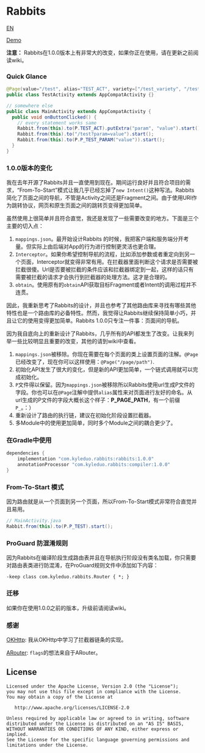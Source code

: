 # Rabbits

[EN](./README.md)

[Demo](./demo/demo.apk)

**注意：** Rabbits在1.0.0版本上有非常大的改变，如果你正在使用，请在更新之前阅读wiki。

### Quick Glance

```java
@Page(value="/test", alias="TEST_ACT", variety=["/test_variety", "/test/{param}"])
public class TestActivity extends AppCompatActivity {}

// somewhere else
public class MainActivity extends AppCompatActivity {
  public void onButtonClicked() {
    // every statement works same
    Rabbit.from(this).to(P.TEST_ACT).putExtra("param", "value").start();
    Rabbit.from(this).to("/test?param=value").start();
    Rabbit.from(this).to(P.P_TEST_PARAM("value")).start();
  }
}
```



### 1.0.0版本的变化

我在去年开源了Rabbits并且一直使用到现在。期间运行良好并且符合项目的需求，“From-To-Start”模式让我几乎已经忘掉了`new Intent()`这种写法。Rabbits简化了页面之间的导航，不管是Activity之间还是Fragment之间。由于使用URI作为跳转协议，网页和原生页面之间的跳转页变得更加简单。

虽然使用上很简单并且符合直觉，我还是发现了一些需要改变的地方。下面是三个主要的切入点：

1. `mappings.json`。最开始设计Rabbits 的时候，我把客户端和服务端分开考量。但实际上由后端对App的行为进行控制更灵活也更合理。
2. `Interceptor`。如果你希望控制导航的流程，比如添加参数或者重定向到另一个页面，Interceptor就变得非常有用。在拦截器里面判断这个请求是否需要被拦截很傻。Url是否要被拦截的条件应该和拦截器绑定到一起，这样的话只有需要被拦截的请求才会执行到拦截器的处理方法。这才是合理的。
3. `obtain`。使用原有的`obtain`API获取目标Fragment或者Intent的调用过程并不连贯。

因此，我重新思考了Rabbits的设计，并且也参考了其他路由库来寻找有哪些其他特性也是一个路由库的必备特性。然而，我觉得让Rabbits继续保持简单小巧，并且让它的使用变得更加简单。Rabbits 1.0.0只专注一件事：页面间的导航。

因为我自底向上的重新设计了Rabbits，几乎所有的API都发生了改变。让我来列举一些比较明显且重要的改变，其他的请到wiki中查看。

1. `mappings.json`被移除。你现在需要在每个页面的类上设置页面的注解。`@Page`已经改变了，现在你可以这样使用：`@Page("/page/path")`.
2. 初始化API发生了很大的变化，但是新的API更加简单，一个链式调用就可以完成初始化。
3. `P`文件得以保留。因为`mappings.json`被移除所以Rabbits使用url生成P文件的字段。你也可以在`@Page`注解中提供`alias`属性来对页面进行友好的命名。从url生成的P文件的字段大概长这个样子：**P_PAGE_PATH**，有一个前缀`P_`。：）
4. 重新设计了路由的执行链，建议在初始化阶段设置拦截器。
5. 多Module中的使用更加简单，同时多个Module之间的耦合更少了。

### 在Gradle中使用

```groovy
dependencies {
    implementation "com.kyleduo.rabbits:rabbits:1.0.0"
    annotationProcessor "com.kyleduo.rabbits:compiler:1.0.0"
}
```

### From-To-Start 模式

因为路由就是从一个页面到另一个页面，所以From-To-Start模式非常符合直觉并且易用。

```java
// MainActivity.java
Rabbit.from(this).to(P.P_TEST).start();
```

### ProGuard 防混淆规则

因为Rabbits在编译阶段生成路由表并且在导航执行阶段没有类名加载，你只需要对路由表类进行防混淆，在ProGuard规则文件中添加如下内容：

```
-keep class com.kyleduo.rabbits.Router { *; }
```

### 迁移

如果你在使用1.0.0之前的版本，升级前请阅读wiki。

### 感谢

[OKHttp](https://github.com/square/okhttp): 我从OKHttp中学习了拦截器链条的实现。

[ARouter](https://github.com/alibaba/ARouter): `flags`的想法来自于ARouter。

## License

```
Licensed under the Apache License, Version 2.0 (the "License");
you may not use this file except in compliance with the License.
You may obtain a copy of the License at

   http://www.apache.org/licenses/LICENSE-2.0

Unless required by applicable law or agreed to in writing, software
distributed under the License is distributed on an "AS IS" BASIS,
WITHOUT WARRANTIES OR CONDITIONS OF ANY KIND, either express or implied.
See the License for the specific language governing permissions and
limitations under the License.
```

